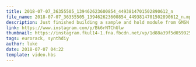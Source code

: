 ```yaml
---
title: 2018-07-07_36355505_139462623600854_4493814701502890612_n
file_name: 2018-07-07_36355505_139462623600854_4493814701502890612_n.mp4
description: Just finished building a sample and hold module from GMSN / @thonksynth #eurorack #synthdiy
link: https://www.instagram.com/p/Bk6rNTChUlw
thumbnail: https://instagram.fkul14-1.fna.fbcdn.net/vp/1d88a39f5d059925872120ec2ae20adc/5B73DB6D/t51.2885-15/sh0.08/e35/s640x640/35616400_194905107862645_4370164279203069952_n.jpg?ig_cache_key=MTgxNzk1NTQyOTM5Mzk3NTY2NA%3D%3D.2
tags: eurorack, synthdiy
author: luke
date: 2018-07-07 04:22
template: video.hbs
---
```


